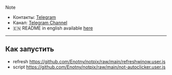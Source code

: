 > [!NOTE]
> - Контакты: [Telegram](https://t.me/mudachyo) 
> - Канал: [Telegram Channel](https://t.me/shopalenka) 
> - 🇪🇳 README in english available [here](README-EN.md)
---
## Как запустить
- refresh https://github.com/Enotny/notpix/raw/main/refreshwinow.user.js
- script  https://github.com/Enotny/notpix/raw/main/not-autoclicker.user.js

